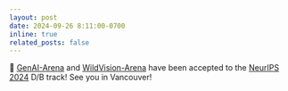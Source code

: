 ```yaml
---
layout: post
date: 2024-09-26 8:11:00-0700
inline: true
related_posts: false
---
```


🎉 [GenAI-Arena](https://arxiv.org/abs/2406.04485) and [WildVision-Arena](https://arxiv.org/abs/2406.11069) have been accepted to the [NeurIPS 2024](https://neurips.cc/Conferences/2024) D/B track! See you in Vancouver!